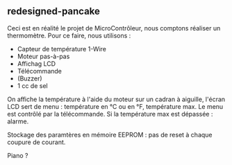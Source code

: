 ## redesigned-pancake

Ceci est en réalité le projet de MicroContrôleur, nous comptons réaliser un thermomètre. Pour ce faire, nous utilisons :
 - Capteur de température 1-Wire
 - Moteur pas-à-pas
 - Affichag LCD
 - Télécommande
 - (Buzzer)
 - 1 cc de sel

On affiche la température à l'aide du moteur sur un cadran à aiguille, l'écran LCD sert de menu : température en °C ou en °F, température max. Le menu est contrôlé par la télécommande. Si la température max est dépassée : alarme.

Stockage des paramtères en mémoire EEPROM : pas de reset à chaque coupure de courant.

Piano ?

